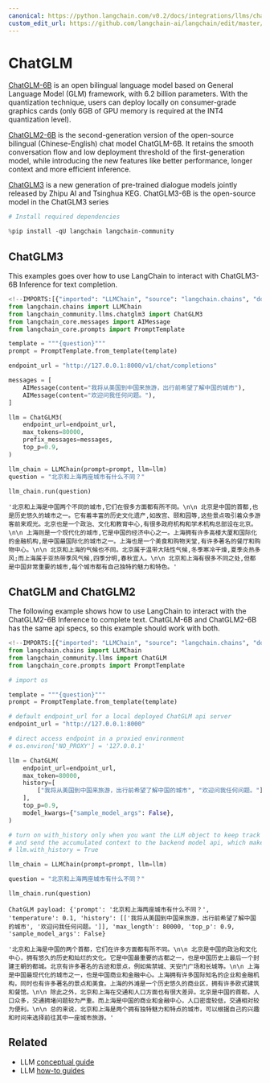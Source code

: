 ```yaml
---
canonical: https://python.langchain.com/v0.2/docs/integrations/llms/chatglm/
custom_edit_url: https://github.com/langchain-ai/langchain/edit/master/docs/docs/integrations/llms/chatglm.ipynb
---
```


# ChatGLM

[ChatGLM-6B](https://github.com/THUDM/ChatGLM-6B) is an open bilingual language model based on General Language Model (GLM) framework, with 6.2 billion parameters. With the quantization technique, users can deploy locally on consumer-grade graphics cards (only 6GB of GPU memory is required at the INT4 quantization level). 

[ChatGLM2-6B](https://github.com/THUDM/ChatGLM2-6B) is the second-generation version of the open-source bilingual (Chinese-English) chat model ChatGLM-6B. It retains the smooth conversation flow and low deployment threshold of the first-generation model, while introducing the new features like better performance, longer context and more efficient inference.

[ChatGLM3](https://github.com/THUDM/ChatGLM3) is a new generation of pre-trained dialogue models jointly released by Zhipu AI and Tsinghua KEG. ChatGLM3-6B is the open-source model in the ChatGLM3 series

```python
# Install required dependencies

%pip install -qU langchain langchain-community
```

## ChatGLM3

This examples goes over how to use LangChain to interact with ChatGLM3-6B Inference for text completion.

```python
<!--IMPORTS:[{"imported": "LLMChain", "source": "langchain.chains", "docs": "https://api.python.langchain.com/en/latest/chains/langchain.chains.llm.LLMChain.html", "title": "ChatGLM"}, {"imported": "ChatGLM3", "source": "langchain_community.llms.chatglm3", "docs": "https://api.python.langchain.com/en/latest/llms/langchain_community.llms.chatglm3.ChatGLM3.html", "title": "ChatGLM"}, {"imported": "AIMessage", "source": "langchain_core.messages", "docs": "https://api.python.langchain.com/en/latest/messages/langchain_core.messages.ai.AIMessage.html", "title": "ChatGLM"}, {"imported": "PromptTemplate", "source": "langchain_core.prompts", "docs": "https://api.python.langchain.com/en/latest/prompts/langchain_core.prompts.prompt.PromptTemplate.html", "title": "ChatGLM"}]-->
from langchain.chains import LLMChain
from langchain_community.llms.chatglm3 import ChatGLM3
from langchain_core.messages import AIMessage
from langchain_core.prompts import PromptTemplate
```

```python
template = """{question}"""
prompt = PromptTemplate.from_template(template)
```

```python
endpoint_url = "http://127.0.0.1:8000/v1/chat/completions"

messages = [
    AIMessage(content="我将从美国到中国来旅游，出行前希望了解中国的城市"),
    AIMessage(content="欢迎问我任何问题。"),
]

llm = ChatGLM3(
    endpoint_url=endpoint_url,
    max_tokens=80000,
    prefix_messages=messages,
    top_p=0.9,
)
```

```python
llm_chain = LLMChain(prompt=prompt, llm=llm)
question = "北京和上海两座城市有什么不同？"

llm_chain.run(question)
```

```output
'北京和上海是中国两个不同的城市,它们在很多方面都有所不同。\n\n 北京是中国的首都,也是历史悠久的城市之一。它有着丰富的历史文化遗产,如故宫、颐和园等,这些景点吸引着众多游客前来观光。北京也是一个政治、文化和教育中心,有很多政府机构和学术机构总部设在北京。\n\n 上海则是一个现代化的城市,它是中国的经济中心之一。上海拥有许多高楼大厦和国际化的金融机构,是中国最国际化的城市之一。上海也是一个美食和购物天堂,有许多著名的餐厅和购物中心。\n\n 北京和上海的气候也不同。北京属于温带大陆性气候,冬季寒冷干燥,夏季炎热多风;而上海属于亚热带季风气候,四季分明,春秋宜人。\n\n 北京和上海有很多不同之处,但都是中国非常重要的城市,每个城市都有自己独特的魅力和特色。'
```

## ChatGLM and ChatGLM2

The following example shows how to use LangChain to interact with the ChatGLM2-6B Inference to complete text.
ChatGLM-6B and ChatGLM2-6B has the same api specs, so this example should work with both.

```python
<!--IMPORTS:[{"imported": "LLMChain", "source": "langchain.chains", "docs": "https://api.python.langchain.com/en/latest/chains/langchain.chains.llm.LLMChain.html", "title": "ChatGLM"}, {"imported": "ChatGLM", "source": "langchain_community.llms", "docs": "https://api.python.langchain.com/en/latest/llms/langchain_community.llms.chatglm.ChatGLM.html", "title": "ChatGLM"}, {"imported": "PromptTemplate", "source": "langchain_core.prompts", "docs": "https://api.python.langchain.com/en/latest/prompts/langchain_core.prompts.prompt.PromptTemplate.html", "title": "ChatGLM"}]-->
from langchain.chains import LLMChain
from langchain_community.llms import ChatGLM
from langchain_core.prompts import PromptTemplate

# import os
```

```python
template = """{question}"""
prompt = PromptTemplate.from_template(template)
```

```python
# default endpoint_url for a local deployed ChatGLM api server
endpoint_url = "http://127.0.0.1:8000"

# direct access endpoint in a proxied environment
# os.environ['NO_PROXY'] = '127.0.0.1'

llm = ChatGLM(
    endpoint_url=endpoint_url,
    max_token=80000,
    history=[
        ["我将从美国到中国来旅游，出行前希望了解中国的城市", "欢迎问我任何问题。"]
    ],
    top_p=0.9,
    model_kwargs={"sample_model_args": False},
)

# turn on with_history only when you want the LLM object to keep track of the conversation history
# and send the accumulated context to the backend model api, which make it stateful. By default it is stateless.
# llm.with_history = True
```

```python
llm_chain = LLMChain(prompt=prompt, llm=llm)
```

```python
question = "北京和上海两座城市有什么不同？"

llm_chain.run(question)
```
```output
ChatGLM payload: {'prompt': '北京和上海两座城市有什么不同？', 'temperature': 0.1, 'history': [['我将从美国到中国来旅游，出行前希望了解中国的城市', '欢迎问我任何问题。']], 'max_length': 80000, 'top_p': 0.9, 'sample_model_args': False}
```

```output
'北京和上海是中国的两个首都，它们在许多方面都有所不同。\n\n 北京是中国的政治和文化中心，拥有悠久的历史和灿烂的文化。它是中国最重要的古都之一，也是中国历史上最后一个封建王朝的都城。北京有许多著名的古迹和景点，例如紫禁城、天安门广场和长城等。\n\n 上海是中国最现代化的城市之一，也是中国商业和金融中心。上海拥有许多国际知名的企业和金融机构，同时也有许多著名的景点和美食。上海的外滩是一个历史悠久的商业区，拥有许多欧式建筑和餐馆。\n\n 除此之外，北京和上海在交通和人口方面也有很大差异。北京是中国的首都，人口众多，交通拥堵问题较为严重。而上海是中国的商业和金融中心，人口密度较低，交通相对较为便利。\n\n 总的来说，北京和上海是两个拥有独特魅力和特点的城市，可以根据自己的兴趣和时间来选择前往其中一座城市旅游。'
```

## Related

- LLM [conceptual guide](/docs/concepts/#llms)
- LLM [how-to guides](/docs/how_to/#llms)